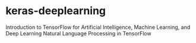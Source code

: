 # keras-deeplearning
Introduction to TensorFlow for Artificial Intelligence, Machine Learning, and Deep Learning
Natural Language Processing in TensorFlow
